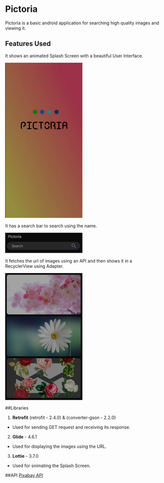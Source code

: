 # Pictoria
Pictoria is a basic android application for searching high quality images and viewing it.

## Features Used

It shows an animated Splash Screen with a beautiful User Interface.

<img src="/readme_assets/splashscreen.png" width="250" height="500">

It has a search bar to search using the name.

<img src="/readme_assets/search.png" width="250">

It fetches the url of images using an API and then shows it in a RecyclerView using Adapter.

<img src="/readme_assets/view.png" width="250">

##Libraries

1. **Retrofit**  (retrofit - 2.4.0) & (converter-gson - 2.2.0)
- Used for sending GET request and receiving its response.

2. **Glide** - 4.6.1
- Used for displaying the images using the URL.

3. **Lottie** - 3.7.0
- Used for snimating the Splash Screen.

##API
[Pixabay API](https://pixabay.com/service/about/api/)
